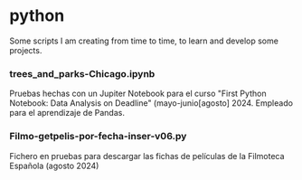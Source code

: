 # python
Some scripts I am creating from time to time, to learn and develop some projects.

### trees_and_parks-Chicago.ipynb
Pruebas hechas con un Jupiter Notebook para el curso "First Python Notebook: Data Analysis on Deadline" (mayo-junio[agosto] 2024. Empleado para el aprendizaje de Pandas.

### Filmo-getpelis-por-fecha-inser-v06.py
Fichero en pruebas para descargar las fichas de películas de la Filmoteca Española (agosto 2024)
